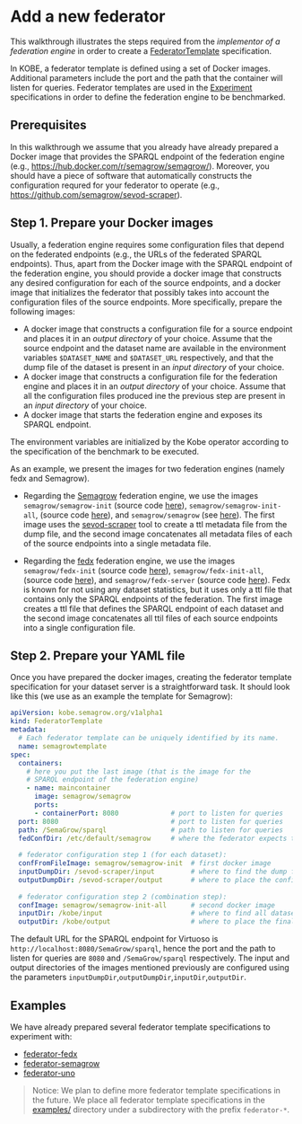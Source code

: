 # Add a new federator

This walkthrough illustrates the steps required from the *implementor of a
federation engine* in order to create a
[FederatorTemplate](../references/api.md#federatortemplate) specification.

In KOBE, a federator template is defined using a set of Docker images.
Additional parameters include the port and the path that the container will
listen for queries. Federator templates are used in the
[Experiment](../references/api.md#experiment) specifications in order to
define the federation engine to be benchmarked.

## Prerequisites

In this walkthrough we assume that you already have already prepared a Docker
image that provides the SPARQL endpoint of the federation engine (e.g.,
https://hub.docker.com/r/semagrow/semagrow/). Moreover, you should have a piece
of software that automatically constructs the configuration requred for your
federator to operate (e.g., https://github.com/semagrow/sevod-scraper). 

## Step 1. Prepare your Docker images

Usually, a federation engine requires some configuration files that depend on
the federated endpoints (e.g., the URLs of the federated SPARQL endpoints).
Thus, apart from the Docker image with the SPARQL endpoint of the federation
engine, you should provide a docker image that constructs any desired
configuration for each of the source endpoints, and a docker image that
initializes the federator that possibly takes into account the configuration
files of the source endpoints. More specifically, prepare the following images:

* A docker image that constructs a configuration file for a source endpoint and
  places it in an *output directory* of your choice. Assume that the source
  endpoint and the dataset name are available in the environment variables
  `$DATASET_NAME` and `$DATASET_URL` respectively, and that the dump file of the
  dataset is present in an *input directory* of your choice.
* A docker image that constructs a configuration file for the federation engine
  and places it in an *output directory* of your choice. Assume that all the
  configuration files produced ine the previous step are present in an *input
  directory* of your choice.
* A docker image that starts the federation engine and exposes its SPARQL
  endpoint.

The environment variables are initialized by the Kobe operator according to the
specification of the benchmark to be executed.

As an example, we present the images for two federation engines (namely fedx and
Semagrow).

* Regarding the [Semagrow](http://semagrow.github.io/) federation engine, we use
  the images `semagrow/semagrow-init` (source code
  [here](https://github.com/semagrow/kobe/tree/devel//examples/federator-semagrow/semagrow-init)),
  `semagrow/semagrow-init-all`, (source code
  [here](https://github.com/semagrow/kobe/tree/devel//examples/federator-semagrow/semagrow-init-all)), and
  `semagrow/semagrow` (see [here](https://hub.docker.com/r/semagrow/semagrow/)).
  The first image uses the
  [sevod-scraper](https://github.com/semagrow/sevod-scraper) tool to create a
  ttl metadata file from the dump file, and the second image concatenates all
  metadata files of each of the source endpoints into a single metadata file.

* Regarding the
  [fedx](http://iswc2011.semanticweb.org/fileadmin/iswc/Papers/Research_Paper/05/70310592.pdf)
  federation engine, we use the images `semagrow/fedx-init` (source code
  [here](https://github.com/semagrow/kobe/tree/devel//examples/federator-fedx/fedx-init)), `semagrow/fedx-init-all`,
  (source code [here](https://github.com/semagrow/kobe/tree/devel//examples/federator-fedx/fedx-init-all)), and
  `semagrow/fedx-server` (source code
  [here](https://github.com/semagrow/docker-fedx-server)). Fedx is known for not
  using any dataset statistics, but it uses only a ttl file that contains only
  the SPARQL endpoints of the federation. The first image creates a ttl file
  that defines the SPARQL endpoint of each dataset and the second image
  concatenates all ttil files of each source endpoints into a single
  configuration file.


## Step 2. Prepare your YAML file

Once you have prepared the docker images, creating the federator template
specification for your dataset server is a straightforward task. It should look
like this (we use as an example the template for Semagrow):

```yaml
apiVersion: kobe.semagrow.org/v1alpha1
kind: FederatorTemplate
metadata:
  # Each federator template can be uniquely identified by its name.
  name: semagrowtemplate
spec:
  containers:
    # here you put the last image (that is the image for the
    # SPARQL endpoint of the federation engine)
    - name: maincontainer 
      image: semagrow/semagrow
      ports:
      - containerPort: 8080             # port to listen for queries
  port: 8080                            # port to listen for queries
  path: /SemaGrow/sparql                # path to listen for queries
  fedConfDir: /etc/default/semagrow     # where the federator expects to find its configuration
  
  # federator configuration step 1 (for each dataset):
  confFromFileImage: semagrow/semagrow-init  # first docker image
  inputDumpDir: /sevod-scraper/input         # where to find the dump file for the dataset
  outputDumpDir: /sevod-scraper/output       # where to place the configuration for the dataset
  
  # federator configuration step 2 (combination step):
  confImage: semagrow/semagrow-init-all      # second docker image
  inputDir: /kobe/input                      # where to find all dataset configurations
  outputDir: /kobe/output                    # where to place the final (combined) configuration

```

The default URL for the SPARQL endpoint for Virtuoso is
`http://localhost:8080/SemaGrow/sparql`, hence the port and the path to listen
for queries are `8080` and `/SemaGrow/sparql` respectively. The input and output
directories of the images mentioned previously are configured using the
parameters `inputDumpDir`,`outputDumpDir`,`inputDir`,`outputDir`.

## Examples

We have already prepared several federator template specifications to experiment
with:

* [federator-fedx](https://github.com/semagrow/kobe/tree/devel/examples/federator-fedx)
* [federator-semagrow](https://github.com/semagrow/kobe/tree/devel/examples/federator-semagrow)
* [federator-uno](https://github.com/semagrow/kobe/tree/devel/examples/federator-uno)

> Notice: We plan to define more federator template specifications in the
> future. We place all federator template specifications in the
> [examples/](https://github.com/semagrow/kobe/tree/devel/examples/) directory under a subdirectory with the prefix
> `federator-*`. 
